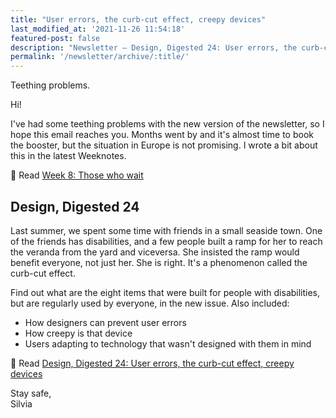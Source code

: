 ```yaml
---
title: "User errors, the curb-cut effect, creepy devices"
last_modified_at: '2021-11-26 11:54:18'
featured-post: false
description: "Newsletter – Design, Digested 24: User errors, the curb-cut effect, creepy devices"
permalink: '/newsletter/archive/:title/'
---
```


<p class="lead">Teething problems.</p>

<!--more-->

Hi!

I've had some teething problems with the new version of the newsletter, so I hope this email reaches you. Months went by and it's almost time to book the booster, but the situation in Europe is not promising. I wrote a bit about this in the latest Weeknotes.

<p class="detached">🔗 Read <a href="https://silviamaggidesign.com/weeknotes/weeknotes-8/">Week 8: Those who wait</a></p>

## Design, Digested 24

Last summer, we spent some time with friends in a small seaside town. One of the friends has disabilities, and a few people built a ramp for her to reach the veranda from the yard and viceversa. She insisted the ramp would benefit everyone, not just her. She is right. It's a phenomenon called the curb-cut effect.

Find out what are the eight items that were built for people with disabilities, but are regularly used by everyone, in the new issue. Also included:

<ul class="smd-ul">
  <li>How designers can prevent user errors</li>
  <li>How creepy is that device</li>
  <li>Users adapting to technology that wasn't designed with them in mind</li>
</ul>

<p class="detached">🔗 Read <a href="https://silviamaggidesign.com/design-digested/design-digested-24/">Design, Digested 24: User errors, the curb-cut effect, creepy devices</a></p>

<p class="detached">Stay safe,<br>
Silvia</p>